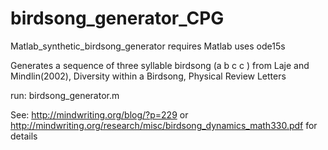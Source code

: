 birdsong_generator_CPG
======================

Matlab_synthetic_birdsong_generator  requires Matlab  uses ode15s


Generates a sequence of three syllable birdsong (a b c c ) from Laje and Mindlin(2002), Diversity within a Birdsong, Physical Review Letters

run: birdsong_generator.m



See: http://mindwriting.org/blog/?p=229 or http://mindwriting.org/research/misc/birdsong_dynamics_math330.pdf for details




